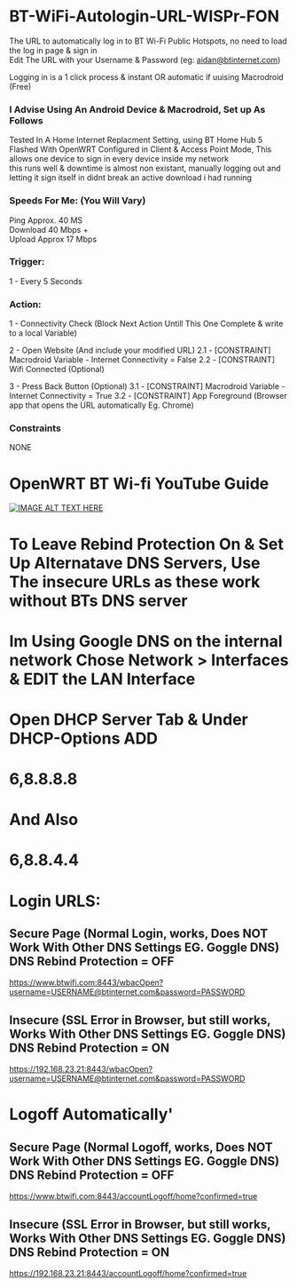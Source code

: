 # BT-WiFi-Autologin-URL-WISPr-FON
The URL to automatically log in to BT Wi-Fi Public Hotspots, no need to load the log in page & sign in<br/> 
Edit The URL with your Username &amp; Password (eg: aidan@btinternet.com)

Logging in is a 1 click process & instant OR automatic if uuising Macrodroid (Free)

### I Advise Using An Android Device & Macrodroid, Set up As Follows

Tested In A Home Internet Replacment Setting, using BT Home Hub 5 Flashed With OpenWRT 
Configured in Client & Access Point Mode, This allows one device to sign in every device inside my network<br/>
this runs well & downtime is almost non existant, manually logging out and letting it sign itself in 
didnt break an active download i had running

### Speeds For Me: (You Will Vary)
Ping Approx. 40 MS<br/>
Download 40 Mbps +<br/>
Upload Approx 17 Mbps

### Trigger: 
1 - Every 5 Seconds

### Action:
1 - Connectivity Check (Block Next Action Untill This One Complete & write to a local Variable)

2 - Open Website (And include your modified URL)
2.1 - [CONSTRAINT] Macrodroid Variable - Internet Connectivity = False
2.2 - [CONSTRAINT] Wifi Connected (Optional)

3 - Press Back Button (Optional)
3.1 - [CONSTRAINT] Macrodroid Variable - Internet Connectivity = True
3.2 - [CONSTRAINT] App Foreground (Browser app that opens the URL automatically Eg. Chrome)

### Constraints

NONE

# OpenWRT BT Wi-fi YouTube Guide
[![IMAGE ALT TEXT HERE](https://img.youtube.com/vi/z7pTcrwUQkU/0.jpg)](https://www.youtube.com/watch?v=z7pTcrwUQkU)

# To Leave Rebind Protection On & Set Up Alternatave DNS Servers, Use The insecure URLs as these work without BTs DNS server
# Im Using Google DNS on the internal network Chose Network > Interfaces & EDIT the LAN Interface
# Open DHCP Server Tab & Under DHCP-Options ADD 
# 6,8.8.8.8
# And Also
# 6,8.8.4.4

# Login URLS:

## Secure Page (Normal Login, works, Does NOT Work With Other DNS Settings EG. Goggle DNS) DNS Rebind Protection = OFF
https://www.btwifi.com:8443/wbacOpen?username=USERNAME@btinternet.com&password=PASSWORD

## Insecure (SSL Error in Browser, but still works, Works With Other DNS Settings EG. Goggle DNS) DNS Rebind Protection = ON
https://192.168.23.21:8443/wbacOpen?username=USERNAME@btinternet.com&password=PASSWORD

# Logoff Automatically'

## Secure Page (Normal Logoff, works, Does NOT Work With Other DNS Settings EG. Goggle DNS) DNS Rebind Protection = OFF
https://www.btwifi.com:8443/accountLogoff/home?confirmed=true

## Insecure (SSL Error in Browser, but still works, Works With Other DNS Settings EG. Goggle DNS) DNS Rebind Protection = ON
https://192.168.23.21:8443/accountLogoff/home?confirmed=true
